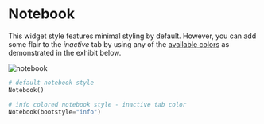 # Notebook

This widget style features minimal styling by default. However, you can add some flair to the _inactive_ tab by using any of the [available colors](index.md#colors) as demonstrated in the exhibit below.

![notebook](../assets/widget-styles/notebook.png)

```python
# default notebook style
Notebook()

# info colored notebook style - inactive tab color
Notebook(bootstyle="info")
```
